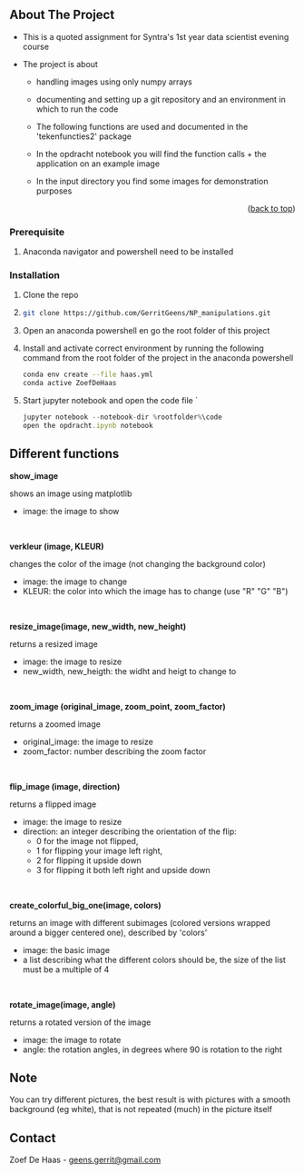 <!-- ABOUT THE PROJECT -->

## About The Project

- This is a quoted assignment for Syntra's 1st year data scientist evening course

- The project is about   
  
  - handling images using only numpy arrays  
  
  - documenting and setting up a git repository and an environment in which to run the code
  
  - The following functions are used and documented in the 'tekenfuncties2' package
  
  - In the opdracht notebook you will find the function calls + the application on an example image
  
  - In the input directory you find some images for demonstration purposes 

<p align="right">(<a href="#readme-top">back to top</a>)</p>

<!-- GETTING STARTED -->

### Prerequisite

1. Anaconda navigator and powershell need to be installed

### Installation

1. Clone the repo

2. ```sh
   git clone https://github.com/GerritGeens/NP_manipulations.git
   ```

3. Open an anaconda powershell en go the root folder of this project 

4. Install and activate correct environment by running the following command from the root folder of the project in the anaconda powershell 
   
   ```sh
   conda env create --file haas.yml
   conda active ZoefDeHaas
   ```

5. Start jupyter notebook and open the code file `
   
   ```js
   jupyter notebook --notebook-dir %rootfolder%\code
   open the opdracht.ipynb notebook
   ```

## Different functions

**show_image** 

shows an image using matplotlib

- image: the image to show 

<br>

**verkleur (image, KLEUR)** 

changes the color of the image (not changing the background color)

- image: the image to change
- KLEUR: the color into which the image has to change (use "R" "G" "B")

<br>


**resize_image(image, new_width, new_height)**

returns a resized image

- image: the image to resize 
- new_width, new_heigth: the widht and heigt to change to 

<br>

**zoom_image (original_image, zoom_point, zoom_factor)**

returns a zoomed image 

- original_image: the image to resize 
- zoom_factor: number describing the zoom factor

<br>

**flip_image (image, direction)**

returns a flipped image 

- image: the image to resize 
- direction: an integer describing the orientation of the flip:
  - 0 for the image not flipped, 
  - 1 for flipping your image left right, 
  - 2 for flipping it upside down 
  - 3 for flipping it both left right and upside down

<br>

**create_colorful_big_one(image, colors)**

returns an image with different subimages (colored versions wrapped around a bigger centered one), described by 'colors'

- image: the basic image
- a list describing what the different colors should be, the size of the list must be a multiple of 4 

<br>


**rotate_image(image, angle)**

returns a rotated version of the image 

- image: the image to rotate
- angle: the rotation angles, in degrees where 90 is rotation to the right 







## Note

You can try different pictures, the best result is with pictures with a smooth background (eg white), that is not repeated (much) in the picture itself

## Contact

Zoef De Haas -  geens.gerrit@gmail.com
